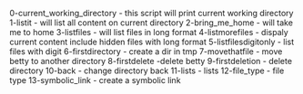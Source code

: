 0-current_working_directory - this script will print current working directory
1-listit - will list all content on current directory
2-bring_me_home - will take me to home
3-listfiles - will list files in long format
4-listmorefiles - dispaly current content include hidden files with long format
5-listfilesdigitonly - list files with digit
6-firstdirectory - create a dir in tmp
7-movethatfile - move betty to another directory
8-firstdelete -delete betty
9-firstdeletion - delete directory
10-back - change directory back
11-lists - lists
12-file_type - file type
13-symbolic_link - create a symbolic link
